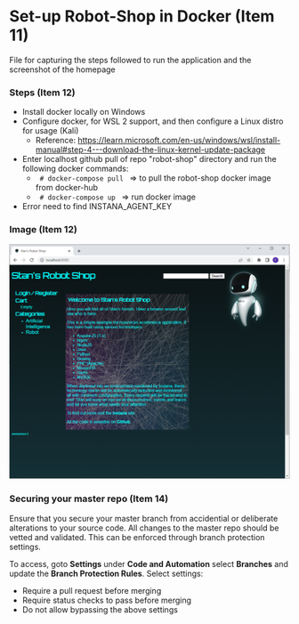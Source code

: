 # Set-up Robot-Shop in Docker (Item 11)

File for capturing the steps followed to run the application and the screenshot of the homepage

### Steps (Item 12)
- Install docker locally on Windows
- Configure docker, for WSL 2 support, and then configure a Linux distro for usage (Kali)
    - Reference: https://learn.microsoft.com/en-us/windows/wsl/install-manual#step-4---download-the-linux-kernel-update-package
- Enter localhost github pull of repo "robot-shop" directory and run the following docker commands: 
    - <code> # docker-compose pull </code> => to pull the robot-shop docker image from docker-hub
    - <code> # docker-compose up </code> => run docker image
- Error need to find INSTANA_AGENT_KEY


### Image (Item 12)
![image](https://github.com/sonikp/robot-shop/blob/master/mf-exercise/StansRobotShop-Image-01.png)

### Securing your master repo (Item 14)
Ensure that you secure your master branch from accidential or deliberate alterations to your source code. All changes to the master repo should be vetted and validated. This can be enforced through branch protection settings. 

To access, goto **Settings** under **Code and Automation** select **Branches** and update the **Branch Protection Rules**.
Select settings:
- Require a pull request before merging
- Require status checks to pass before merging
- Do not allow bypassing the above settings

